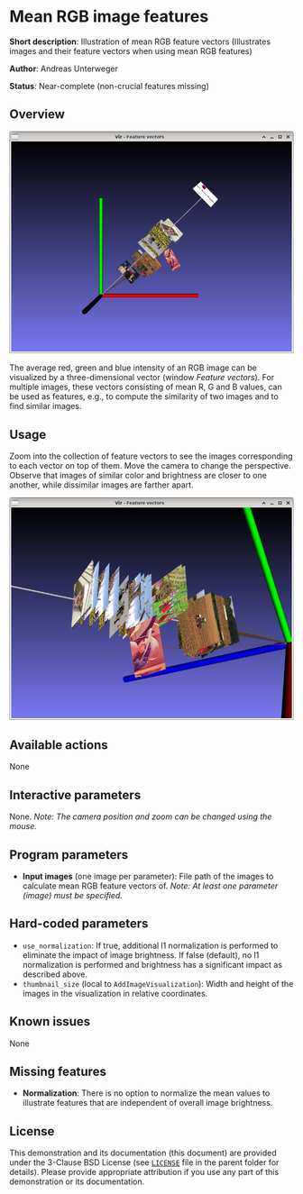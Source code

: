 Mean RGB image features
=======================

**Short description**: Illustration of mean RGB feature vectors (Illustrates images and their feature vectors when using mean RGB features)

**Author**: Andreas Unterweger

**Status**: Near-complete (non-crucial features missing)

Overview
--------

![Screenshot](../screenshots/mean_feature.png)

The average red, green and blue intensity of an RGB image can be visualized by a three-dimensional vector (window *Feature vectors*). For multiple images, these vectors consisting of mean R, G and B values, can be used as features, e.g., to compute the similarity of two images and to find similar images.

Usage
-----

Zoom into the collection of feature vectors to see the images corresponding to each vector on top of them. Move the camera to change the perspective. Observe that images of similar color and brightness are closer to one another, while dissimilar images are farther apart.

![Screenshot after zooming in](../screenshots/mean_feature_zoomed.png)

Available actions
-----------------

None

Interactive parameters
----------------------

None. *Note: The camera position and zoom can be changed using the mouse.*

Program parameters
------------------

* **Input images** (one image per parameter): File path of the images to calculate mean RGB feature vectors of. *Note: At least one parameter (image) must be specified.*

Hard-coded parameters
---------------------

* `use_normalization`: If true, additional l1 normalization is performed to eliminate the impact of image brightness. If false (default), no l1 normalization is performed and brightness has a significant impact as described above.
* `thumbnail_size` (local to `AddImageVisualization`): Width and height of the images in the visualization in relative coordinates.

Known issues
------------

None

Missing features
----------------

* **Normalization**: There is no option to normalize the mean values to illustrate features that are independent of overall image brightness.

License
-------

This demonstration and its documentation (this document) are provided under the 3-Clause BSD License (see [`LICENSE`](../LICENSE) file in the parent folder for details). Please provide appropriate attribution if you use any part of this demonstration or its documentation.
